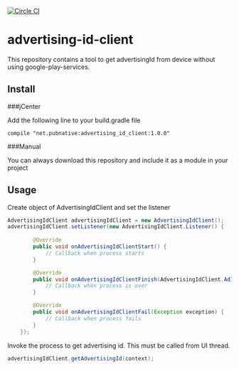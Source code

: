 [![Circle CI](https://circleci.com/gh/pubnative/advertising-id-client/tree/master.svg?style=shield)](https://circleci.com/gh/pubnative/advertising-id-client/tree/master)

# advertising-id-client


This repository contains a tool to get advertisingId from device without using google-play-services.

## Install

###jCenter

Add the following line to your build.gradle file

`compile "net.pubnative:advertising_id_client:1.0.0"`

###Manual

You can always download this repository and include it as a module in your project

## Usage

Create object of AdvertisingIdClient and set the listener

```java
AdvertisingIdClient advertisingIdClient = new AdvertisingIdClient();
advertisingIdClient.setListener(new AdvertisingIdClient.Listener() {
                                    
        @Override
        public void onAdvertisingIdClientStart() {
            // Callback when process starts
        }

        @Override
        public void onAdvertisingIdClientFinish(AdvertisingIdClient.AdInfo adInfo) {
            // Callback when process is over
        }

        @Override
        public void onAdvertisingIdClientFail(Exception exception) {
            // Callback when process fails
        }
    });
```
Invoke the process to get advertising id. This must be called from UI thread.
```java
advertisingIdClient.getAdvertisingId(context);
```
